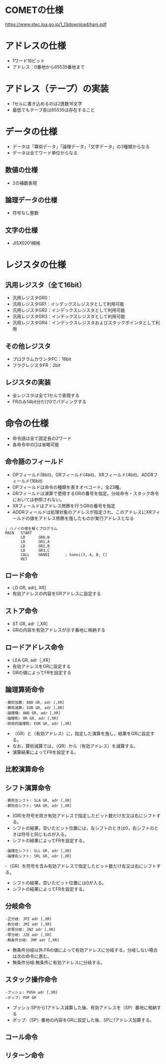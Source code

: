 # COMETの仕様
https://www.jitec.ipa.go.jp/1_13download/hani.pdf

# アドレスの仕様
- 1ワード16ビット
- アドレス：0番地から65535番地まで

# アドレス（テープ）の実装
- 1セルに書き込めるのは2進数16文字
- 最低でもテープ長は65535は存在すること

# データの仕様
- データは「算術データ」「論理データ」「文字データ」の3種類からなる
- データは全てワード単位からなる

## 数値の仕様
- 2の補数表現

## 論理データの仕様
- 符号なし整数

## 文字の仕様
- JISX0201規格

# レジスタの仕様
## 汎用レジスタ（全て16bit）
- 汎用レジスタGR0：
- 汎用レジスタGR1：インデックスレジスタとして利用可能
- 汎用レジスタGR2：インデックスレジスタとして利用可能
- 汎用レジスタGR3：インデックスレジスタとして利用可能
- 汎用レジスタGR4：インデックスレジスタおよびスタックポインタとして利用

## その他レジスタ
- プログラムカウンタPC：16bit
- フラグレジスタFR：2bit

## レジスタの実装
- 全レジスタは全て1セルで表現する
- FRのみ14bit分だけ0でパディングする

# 命令の仕様
- 命令語は全て固定長の2ワード
- 各命令中の[]は省略可能

## 命令語のフィールド
- OPフィールド(8bit)、GRフィールド(4bit)、XRフィールド(4bit)、ADDRフィールド(16bit)
- OPフィールドは命令の種類を表すオペコード。全23種。
- GRフィールドは演算で使用するGRの番号を指定。分岐命令・スタック命令においては参照されない。
- XRフィールドはアドレス修飾を行うGRの番号を指定
- ADDRフィールドは処理対象のアドレスが指定され、このアドレスにXRフィールドの値をアドレス修飾を施したものが実行アドレスとなる

```
; ハノイの塔を解くプログラム
MAIN   START
       LD      GR0,N
       LD      GR1,A
       LD      GR2,B
       LD      GR3,C
       CALL    HANOI       ; hanoi(3, A, B, C)
       RET
```

## ロード命令
- LD GR, adr[, XR]
- 有効アドレスの内容をGRアドレスに設定する

## ストア命令
- ST GR, adr［,XR］
- GRの内容を有効アドレスが示す番地に格納する

## ロードアドレス命令
- LEA GR, adr［,XR］
- 有効アドレスをGRに設定する
- GRの値によってFRを設定する

## 論理算術命令
```
-算術加算: ADD GR, adr [,XR]
-算術減算: SUB GR, adr [,XR]
-論理積: AND GR, adr [,XR]
-論理和: OR GR, adr [,XR]
-排他的論理和: EOR GR, adr [,XR]
```

- （GR）と（有効アドレス）に，指定した演算を施し，結果をGRに設定する。
- なお，算術減算では，（GR）から（有効アドレス）を減算する。
- 演算結果によってFRを設定する。

## 比較演算命令

## シフト演算命令
```
-算術左シフト: SLA GR, adr [,XR]
-算術右シフト: SRA GR, adr [,XR]
```

- (GR)を符号を除き有効アドレスで指定したビット数だけ左又は右にシフトする。
- シフトの結果，空いたビット位置には，左シフトのときは0，右シフトのときは符号と同じものが入る。
- シフトの結果によってFRを設定する。

```
-論理左シフト: SLL GR, adr [,XR]
-論理右シフト: SRL GR, adr [,XR]
```

-（GR）を符号を含み有効アドレスで指定したビット数だけ左又は右にシフトする。
- シフトの結果，空いたビット位置には0が入る。
- シフトの結果によってFRを設定する。

## 分岐命令
```
-正分岐: JPZ adr [,XR]
-負分岐: JMI adr [,XR]
-非零分岐: JNZ adr [,XR]
-零分岐: JZE adr [,XR]
-無条件分岐: JMP adr [,XR]
```

- 無条件分岐以外:FRの値によって有効アドレスに分岐する。分岐しない場合は次の命令に進む。
- 無条件分岐:無条件に有効アドレスに分岐する。

## スタック操作命令
```
-プッシュ: PUSH adr [,XR]
-ポップ: POP GR
```
- プッシュ:SPから1アドレス減算した後、有効アドレスを（SP）番地に格納する
- ポップ:（SP）番地の内容をGRに設定した後、SPに1アドレス加算する。

## コール命令

## リターン命令
